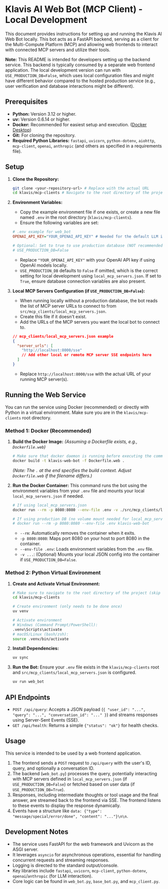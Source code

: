 # Klavis AI Web Bot (MCP Client) - Local Development

This document provides instructions for setting up and running the Klavis AI Web Bot locally. This bot acts as a FastAPI backend, serving as a client for the Multi-Compute Platform (MCP) and allowing web frontends to interact with connected MCP servers and utilize their tools.

**Note:** This README is intended for developers setting up the backend service. This backend is typically consumed by a separate web frontend application. The local development version can run with `USE_PRODUCTION_DB=False`, which uses local configuration files and might have different behavior compared to the hosted production service (e.g., user verification and database interactions might be different).

## Prerequisites

*   **Python:** Version 3.12 or higher.
*   **uv:** Version 0.6.14 or higher.
*   **Docker:** Recommended for easiest setup and execution. ([Docker Desktop](https://www.docker.com/products/docker-desktop/))
*   **Git:** For cloning the repository.
*   **Required Python Libraries:** `fastapi`, `uvicorn`, `python-dotenv`, `aiohttp`, `mcp-client`, `openai`, `anthropic` (and others as specified in a requirements file).

## Setup

1.  **Clone the Repository:**
    ```bash
    git clone <your-repository-url> # Replace with the actual URL
    cd klavis/mcp-clients # Navigate to the root directory of the project
    ```

2.  **Environment Variables:**
    *   Copy the example environment file if one exists, or create a new file named `.env` in the root directory (`klavis/mcp-clients`).
    *   Ensure the following variables are set:

    ```ini
    # .env example for web_bot
    OPENAI_API_KEY="YOUR_OPENAI_API_KEY" # Needed for the default LLM in local mode

    # Optional: Set to true to use production database (NOT recommended for local dev)
    # USE_PRODUCTION_DB=False 
    ```
    *   Replace `"YOUR_OPENAI_API_KEY"` with your OpenAI API key if using OpenAI models locally.
    *   `USE_PRODUCTION_DB` defaults to `False` if omitted, which is the correct setting for local development using `local_mcp_servers.json`. If set to `True`, ensure database connection variables are also present.

3.  **Local MCP Servers Configuration (if `USE_PRODUCTION_DB=False`):**
    *   When running locally without a production database, the bot reads the list of MCP server URLs to connect to from `src/mcp_clients/local_mcp_servers.json`.
    *   Create this file if it doesn't exist.
    *   Add the URLs of the MCP servers you want the local bot to connect to.

    ```json
    // mcp_clients/local_mcp_servers.json example
    {
      "server_urls": [
        "http://localhost:8000/sse" 
        // Add other local or remote MCP server SSE endpoints here
      ]
    }
    ```
    *   Replace `http://localhost:8000/sse` with the actual URL of your running MCP server(s).

## Running the Web Service

You can run the service using Docker (recommended) or directly with Python in a virtual environment. Make sure you are in the `klavis/mcp-clients` root directory.

### Method 1: Docker (Recommended)

1.  **Build the Docker Image:**
    *(Assuming a Dockerfile exists, e.g., `Dockerfile.web`)*
    ```bash
    # Make sure that docker daemon is running before executing the command
    docker build -t klavis-web-bot -f Dockerfile.web .
    ```
    *(Note: The `.` at the end specifies the build context. Adjust `Dockerfile.web` if the filename differs.)*

2.  **Run the Docker Container:**
    This command runs the bot using the environment variables from your `.env` file and mounts your local `local_mcp_servers.json` if needed.
    ```bash
    # If using local_mcp_servers.json
    docker run --rm -p 8080:8080 --env-file .env -v ./src/mcp_clients/local_mcp_servers.json:/app/src/mcp_clients/local_mcp_servers.json klavis-web-bot

    # If using production DB (no volume mount needed for local_mcp_servers.json)
    # docker run --rm -p 8080:8080 --env-file .env klavis-web-bot 
    ```
    *   `--rm`: Automatically removes the container when it exits.
    *   `-p 8080:8080`: Maps port 8080 on your host to port 8080 in the container.
    *   `--env-file .env`: Loads environment variables from the `.env` file.
    *   `-v ...`: (Optional) Mounts your local JSON config into the container if `USE_PRODUCTION_DB=False`.

### Method 2: Python Virtual Environment

1.  **Create and Activate Virtual Environment:**

    ```bash
    # Make sure to navigate to the root directory of the project (skip if already done)
    cd klavis/mcp-clients
    ```

    ```bash
    # Create environment (only needs to be done once)
    uv venv

    # Activate environment
    # Windows (Command Prompt/PowerShell):
    .venv\Scripts\activate
    # macOS/Linux (bash/zsh):
    source .venv/bin/activate
    ```

2.  **Install Dependencies:**

    ```bash
    uv sync
    ```

3.  **Run the Bot:**
    Ensure your `.env` file exists in the `klavis/mcp-clients` root and `src/mcp_clients/local_mcp_servers.json` is configured.
    ```bash
    uv run web_bot
    ```

## API Endpoints

*   `POST /api/query`: Accepts a JSON payload (`{ "user_id": "...", "query": "...", "conversation_id": "..." }`) and streams responses using Server-Sent Events (SSE).
*   `GET /api/health`: Returns a simple `{"status": "ok"}` for health checks.

## Usage

This service is intended to be used by a web frontend application.

1.  The frontend sends a `POST` request to `/api/query` with the user's ID, query, and optionally a conversation ID.
2.  The backend (`web_bot.py`) processes the query, potentially interacting with MCP servers defined in `local_mcp_servers.json` (if `USE_PRODUCTION_DB=False`) or fetched based on user data (if `USE_PRODUCTION_DB=True`).
3.  Responses, including intermediate thoughts or tool usage and the final answer, are streamed back to the frontend via SSE. The frontend listens to these events to display the response dynamically.
4.  Events have a structure like `data: {"type": "message/special/error/done", "content": "..."}\n\n`.

## Development Notes

*   The service uses FastAPI for the web framework and Uvicorn as the ASGI server.
*   It leverages `asyncio` for asynchronous operations, essential for handling concurrent requests and streaming responses.
*   Logging is directed to the standard output/console.
*   Key libraries include `fastapi`, `uvicorn`, `mcp-client`, `python-dotenv`, `openai`/`anthropic` (for LLM interaction).
*   Core logic can be found in `web_bot.py`, `base_bot.py`, and `mcp_client.py`. 